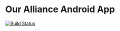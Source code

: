 # Our Alliance Android App

[![Build Status](https://travis-ci.org/mechinn/our-alliance-android.svg?branch=master)](https://travis-ci.org/mechinn/our-alliance-android)
